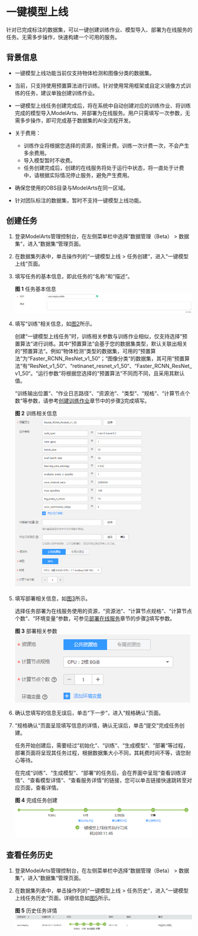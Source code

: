 # 一键模型上线<a name="modelarts_23_0184"></a>

针对已完成标注的数据集，可以一键创建训练作业、模型导入、部署为在线服务的任务。无需多步操作，快速构建一个可用的服务。

## 背景信息<a name="section329125514246"></a>

-   一键模型上线功能当前仅支持物体检测和图像分类的数据集。
-   当前，只支持使用预置算法进行训练。针对使用常用框架或自定义镜像方式训练的任务，建议单独创建训练作业。
-   一键模型上线任务创建完成后，将在系统中自动创建对应的训练作业、将训练完成的模型导入ModelArts、并部署为在线服务。用户只需填写一次参数，无需多步操作，即可完成基于数据集的AI全流程开发。
-   关于费用：
    -   训练作业将根据您选择的资源，按需计费。训练一次计费一次，不会产生多余费用。
    -   导入模型暂时不收费。
    -   任务创建完成后，创建的在线服务将处于运行中状态，将一直处于计费中，请根据实际情况停止服务，避免产生费用。

-   确保您使用的OBS目录与ModelArts在同一区域。
-   针对团队标注的数据集，暂时不支持一键模型上线功能。

## 创建任务<a name="section14199722192814"></a>

1.  登录ModelArts管理控制台，在左侧菜单栏中选择“数据管理（Beta） \> 数据集“，进入“数据集“管理页面。
2.  在数据集列表中，单击操作列的“一键模型上线 \> 任务创建“，进入“一键模型上线“页面。
3.  填写任务的基本信息，即此任务的“名称“和“描述“。

    **图 1**  任务基本信息<a name="fig94901434103217"></a>  
    ![](figures/任务基本信息.png "任务基本信息")

4.  填写“训练“相关信息，如[图2](#fig14312143118373)所示。

    创建“一键模型上线任务”时，训练相关参数与训练作业相似，仅支持选择“预置算法“进行训练。其中“预置算法“会基于您的数据集类型，默认关联出相关的“预置算法“。例如“物体检测“类型的数据集，可用的“预置算法“为“Faster\_RCNN\_ResNet\_v1\_50“；“图像分类“的数据集，其可用“预置算法“有“ResNet\_v1\_50“、“retinanet\_resnet\_v1\_50“、“Faster\_RCNN\_ResNet\_v1\_50“。“运行参数“将根据您选择的“预置算法“不同而不同，且采用其默认值。

    “训练输出位置“、“作业日志路径“、“资源池“、“类型“、“规格“、“计算节点个数“等参数，请参考[创建训练作业](创建训练作业.md)章节中的步骤[3](创建训练作业.md#li12261856510)完成填写。

    **图 2**  训练相关信息<a name="fig14312143118373"></a>  
    ![](figures/训练相关信息.png "训练相关信息")

5.  填写部署相关信息，如[图3](#fig830263311452)所示。

    选择任务部署为在线服务使用的资源，“资源池“、“计算节点规格“、“计算节点个数“、“环境变量“参数，可参见[部署在线服务](部署为在线服务.md)章节的步骤[3](部署为在线服务.md#li105537178719)填写参数。

    **图 3**  部署相关参数<a name="fig830263311452"></a>  
    ![](figures/部署相关参数.png "部署相关参数")

6.  确认您填写的信息无误后，单击“下一步“，进入“规格确认“页面。
7.  “规格确认“页面呈现填写信息的详情，确认无误后，单击“提交“完成任务创建。

    任务开始创建后，需要经过“初始化“、“训练“、“生成模型“、“部署“等过程，部署页面将呈现其任务过程，根据数据集大小不同，其耗费时间不等，请您耐心等待。

    在完成“训练“、“生成模型“、“部署“的任务后，会在界面中呈现“查看训练详情“、“查看模型详情“、“查看服务详情“的链接，您可以单击链接快速跳转至对应页面，查看详情。

    **图 4**  完成任务创建<a name="fig144371014242"></a>  
    ![](figures/完成任务创建.png "完成任务创建")


## 查看任务历史<a name="section79771627112813"></a>

1.  登录ModelArts管理控制台，在左侧菜单栏中选择“数据管理（Beta） \> 数据集“，进入“数据集“管理页面。
2.  在数据集列表中，单击操作列的“一键模型上线 \> 任务历史“，进入“一键模型上线任务历史“页面。详细信息如[图5](#fig268632812364)所示。

    **图 5**  历史任务详情<a name="fig268632812364"></a>  
    ![](figures/历史任务详情.png "历史任务详情")


